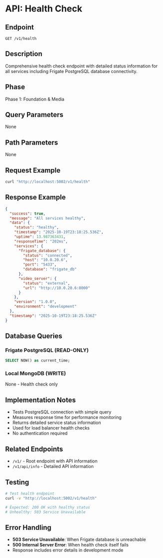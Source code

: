 # API: Health Check

## Endpoint
`GET /v1/health`

## Description
Comprehensive health check endpoint with detailed status information for all services including Frigate PostgreSQL database connectivity.

## Phase
Phase 1: Foundation & Media

## Query Parameters
None

## Path Parameters
None

## Request Example
```bash
curl "http://localhost:5002/v1/health"
```

## Response Example
```json
{
  "success": true,
  "message": "All services healthy",
  "data": {
    "status": "healthy",
    "timestamp": "2025-10-19T23:18:25.536Z",
    "uptime": 13.987363431,
    "responseTime": "202ms",
    "services": {
      "frigate_database": {
        "status": "connected",
        "host": "10.0.20.6",
        "port": "5433",
        "database": "frigate_db"
      },
      "video_server": {
        "status": "external",
        "url": "http://10.0.20.6:8000"
      }
    },
    "version": "1.0.0",
    "environment": "development"
  },
  "timestamp": "2025-10-19T23:18:25.536Z"
}
```

## Database Queries
### Frigate PostgreSQL (READ-ONLY)
```sql
SELECT NOW() as current_time;
```

### Local MongoDB (WRITE)
None - Health check only

## Implementation Notes
- Tests PostgreSQL connection with simple query
- Measures response time for performance monitoring
- Returns detailed service status information
- Used for load balancer health checks
- No authentication required

## Related Endpoints
- `/v1/` - Root endpoint with API information
- `/v1/api/info` - Detailed API information

## Testing
```bash
# Test health endpoint
curl -v "http://localhost:5002/v1/health"

# Expected: 200 OK with healthy status
# Unhealthy: 503 Service Unavailable
```

## Error Handling
- **503 Service Unavailable**: When Frigate database is unreachable
- **500 Internal Server Error**: When health check itself fails
- Response includes error details in development mode
